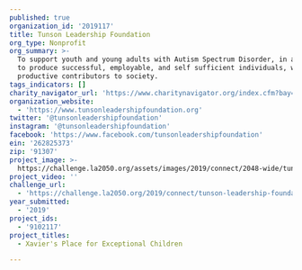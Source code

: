 ```yaml
---
published: true
organization_id: '2019117'
title: Tunson Leadership Foundation
org_type: Nonprofit
org_summary: >-
  To support youth and young adults with Autism Spectrum Disorder, in an effort
  to produce successful, employable, and self sufficient individuals, who are
  productive contributors to society.
tags_indicators: []
charity_navigator_url: 'https://www.charitynavigator.org/index.cfm?bay=search.profile&ein=262825373'
organization_website:
  - 'https://www.tunsonleadershipfoundation.org'
twitter: '@tunsonleadershipfoundation'
instagram: '@tunsonleadershipfoundation'
facebook: 'https://www.facebook.com/tunsonleadershipfoundation'
ein: '262825373'
zip: '91307'
project_image: >-
  https://challenge.la2050.org/assets/images/2019/connect/2048-wide/tunson-leadership-foundation.jpg
project_video: ''
challenge_url:
  - 'https://challenge.la2050.org/2019/connect/tunson-leadership-foundation/'
year_submitted:
  - '2019'
project_ids:
  - '9102117'
project_titles:
  - Xavier's Place for Exceptional Children

---
```

